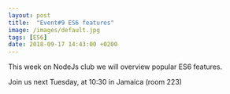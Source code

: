 ```yaml
---
layout: post
title:  "Event#9 ES6 features"
image: /images/default.jpg
tags: [ES6]
date: 2018-09-17 14:43:00 +0200
---
```


This week on NodeJs club we will overview popular ES6 features.[]()

Join us next Tuesday, at 10:30 in Jamaica (room 223)
